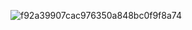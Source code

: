 ![f92a39907cac976350a848bc0f9f8a74](https://github.com/user-attachments/assets/83f99970-556d-4a52-88b0-d9b018402870)
